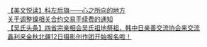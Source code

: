   
[【美文悦读】科左后旗——心之所向的地方](http://www.dianyue.me/archives/309/pz6b70hgydpp5ofr/)  
[关于调整镍相关合约交易手续费的通知](http://www.dianyue.me/archives/901/5oonpzc2utpsdaop/)  
[【吴氏头条】四省宗亲相会吴氏祖地祭祖，韩中日亲善交流协会来交流](http://www.dianyue.me/archives/465/wv3m7k9olo6da8z8/)  
[鑫利来金秋北疆12日摄影创作团开始报名啦！](http://www.dianyue.me/archives/593/9svcdk6crb9j8r20/)